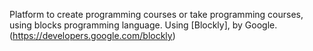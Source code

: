 Platform to create programming courses or take programming courses, using blocks programming language. 
Using [Blockly], by Google. (https://developers.google.com/blockly)
